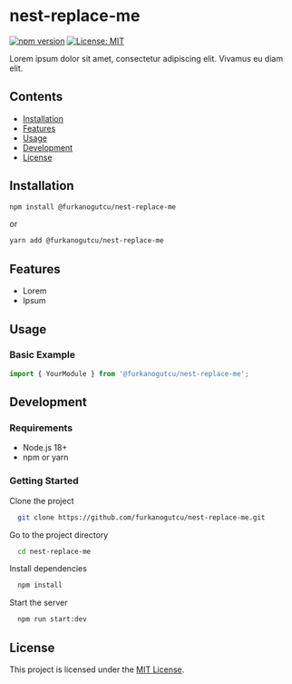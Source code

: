 # nest-replace-me

[![npm version](https://img.shields.io/npm/v/@furkanogutcu/nest-replace-me.svg)](https://www.npmjs.com/package/@furkanogutcu/nest-replace-me)
[![License: MIT](https://img.shields.io/badge/License-MIT-yellow.svg)](https://opensource.org/licenses/MIT)

Lorem ipsum dolor sit amet, consectetur adipiscing elit. Vivamus eu diam elit.

## Contents

- [Installation](#installation)
- [Features](#features)
- [Usage](#usage)
- [Development](#development)
- [License](#license)

## Installation

```bash
npm install @furkanogutcu/nest-replace-me
```

or

```bash
yarn add @furkanogutcu/nest-replace-me
```

## Features

- Lorem
- Ipsum

## Usage

### Basic Example

```typescript
import { YourModule } from '@furkanogutcu/nest-replace-me';
```

## Development

### Requirements

- Node.js 18+
- npm or yarn

### Getting Started

Clone the project

```bash
  git clone https://github.com/furkanogutcu/nest-replace-me.git
```

Go to the project directory

```bash
  cd nest-replace-me
```

Install dependencies

```bash
  npm install
```

Start the server

```bash
  npm run start:dev
```

## License

This project is licensed under the [MIT License](LICENSE).
